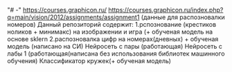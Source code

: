 "# -" 
https://courses.graphicon.ru/
https://courses.graphicon.ru/index.php?q=main/vision/2012/assignments/assignment1 (данные для  распозновалки номеров)
Данный  репозиторий содержит:
1.рспознование (крестиков ноликов  + минимакс)   на изображении  и игра (+ обученая модель на основе sklern
2.распозновалка цифр на номерах(дневных) + обученая модель (написано на СИ)
Нейросеть с пары (работающая)
Нейросеть с лабы 1  (работающая(написана без использования библиотек машинного обучения)
Классификатор кружек(+ обученая модель)
